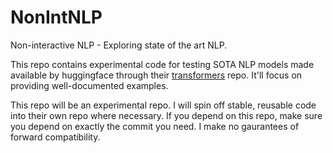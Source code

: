 # NonIntNLP
Non-interactive NLP - Exploring state of the art NLP.

This repo contains experimental code for testing SOTA NLP models made available by huggingface through their [transformers](https://github.com/huggingface/transformers)
repo. It'll focus on providing well-documented examples.

This repo will be an experimental repo. I will spin off stable, reusable code into their own repo where necessary. If you
depend on this repo, make sure you depend on exactly the commit you need. I make no gaurantees of forward compatibility.